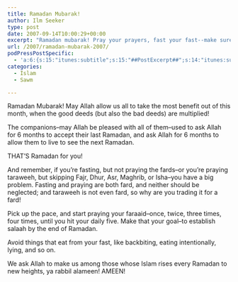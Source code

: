 ```yaml
---
title: Ramadan Mubarak!
author: Ilm Seeker
type: post
date: 2007-09-14T10:00:29+00:00
excerpt: "Ramadan mubarak! Pray your prayers, fast your fast--make sure you pray AND fast, as both are fard; and don't pray taraweeh, which is optional, and skip out on Fajr, Dhur, Asr, Maghrib, and Isha--which are NOT optional!"
url: /2007/ramadan-mubarak-2007/
podPressPostSpecific:
  - 'a:6:{s:15:"itunes:subtitle";s:15:"##PostExcerpt##";s:14:"itunes:summary";s:15:"##PostExcerpt##";s:15:"itunes:keywords";s:17:"##WordPressCats##";s:13:"itunes:author";s:10:"##Global##";s:15:"itunes:explicit";s:2:"No";s:12:"itunes:block";s:2:"No";}'
categories:
  - Islam
  - Sawm

---
```

Ramadan Mubarak! May Allah allow us all to take the most benefit out of this month, when the good deeds (but also the bad deeds) are multiplied!

The companions&#8211;may Allah be pleased with all of them&#8211;used to ask Allah for 6 months to accept their last Ramadan, and ask Allah for 6 months to allow them to live to see the next Ramadan.

THAT&#8217;S Ramadan for you!

And remember, <span class="gem">if you&#8217;re fasting, but not praying the fards&#8211;or you&#8217;re praying taraweeh, but skipping Fajr, Dhur, Asr, Maghrib, or Isha&#8211;you have a big problem.</span> Fasting and praying are both fard, and neither should be neglected; and taraweeh is not even fard, so why are you trading it for a fard!

Pick up the pace, and start praying your faraaid&#8211;once, twice, three times, four times, until you hit your daily five. Make that your goal&#8211;to establish salaah by the end of Ramadan.

Avoid things that eat from your fast, like backbiting, eating intentionally, lying, and so on.

We ask Allah to make us among those whose Islam rises every Ramadan to new heights, ya rabbil alameen! AMEEN!